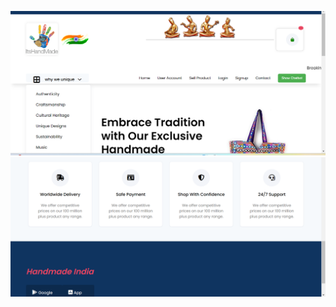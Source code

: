 ![logo](https://github.com/akshata-thorkar/website-for-Handmade-India/blob/main/handmade1.png)
![logo](https://github.com/akshata-thorkar/website-for-Handmade-India/blob/main/handmade2.png)
